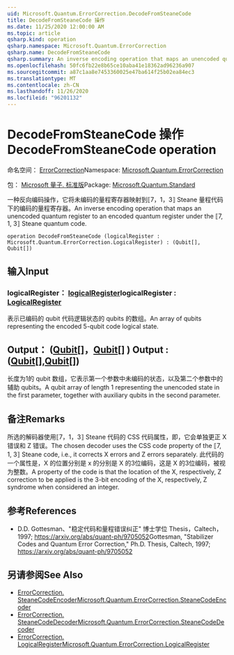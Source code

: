 ```yaml
---
uid: Microsoft.Quantum.ErrorCorrection.DecodeFromSteaneCode
title: DecodeFromSteaneCode 操作
ms.date: 11/25/2020 12:00:00 AM
ms.topic: article
qsharp.kind: operation
qsharp.namespace: Microsoft.Quantum.ErrorCorrection
qsharp.name: DecodeFromSteaneCode
qsharp.summary: An inverse encoding operation that maps an unencoded quantum register to an encoded quantum register under the ⟦7, 1, 3⟧ Steane quantum code.
ms.openlocfilehash: 50fc6fb22e8b65ce10aba41e18362ad96236a907
ms.sourcegitcommit: a87c1aa8e7453360025e47ba614f25b02ea84ec3
ms.translationtype: MT
ms.contentlocale: zh-CN
ms.lasthandoff: 11/26/2020
ms.locfileid: "96201132"
---
```

# <a name="decodefromsteanecode-operation"></a><span data-ttu-id="b2db1-102">DecodeFromSteaneCode 操作</span><span class="sxs-lookup"><span data-stu-id="b2db1-102">DecodeFromSteaneCode operation</span></span>

<span data-ttu-id="b2db1-103">命名空间： [ErrorCorrection](xref:Microsoft.Quantum.ErrorCorrection)</span><span class="sxs-lookup"><span data-stu-id="b2db1-103">Namespace: [Microsoft.Quantum.ErrorCorrection](xref:Microsoft.Quantum.ErrorCorrection)</span></span>

<span data-ttu-id="b2db1-104">包： [Microsoft 量子. 标准版](https://nuget.org/packages/Microsoft.Quantum.Standard)</span><span class="sxs-lookup"><span data-stu-id="b2db1-104">Package: [Microsoft.Quantum.Standard](https://nuget.org/packages/Microsoft.Quantum.Standard)</span></span>


<span data-ttu-id="b2db1-105">一种反向编码操作，它将未编码的量程寄存器映射到⟦7，1，3⟧ Steane 量程代码下的编码的量程寄存器。</span><span class="sxs-lookup"><span data-stu-id="b2db1-105">An inverse encoding operation that maps an unencoded quantum register to an encoded quantum register under the ⟦7, 1, 3⟧ Steane quantum code.</span></span>

```qsharp
operation DecodeFromSteaneCode (logicalRegister : Microsoft.Quantum.ErrorCorrection.LogicalRegister) : (Qubit[], Qubit[])
```


## <a name="input"></a><span data-ttu-id="b2db1-106">输入</span><span class="sxs-lookup"><span data-stu-id="b2db1-106">Input</span></span>

### <a name="logicalregister--logicalregister"></a><span data-ttu-id="b2db1-107">logicalRegister： [logicalRegister](xref:Microsoft.Quantum.ErrorCorrection.LogicalRegister)</span><span class="sxs-lookup"><span data-stu-id="b2db1-107">logicalRegister : [LogicalRegister](xref:Microsoft.Quantum.ErrorCorrection.LogicalRegister)</span></span>

<span data-ttu-id="b2db1-108">表示已编码的 qubit 代码逻辑状态的 qubits 的数组。</span><span class="sxs-lookup"><span data-stu-id="b2db1-108">An array of qubits representing the encoded 5-qubit code logical state.</span></span>



## <a name="output--qubitqubit"></a><span data-ttu-id="b2db1-109">Output： ([Qubit](xref:microsoft.quantum.lang-ref.qubit)[]，[Qubit](xref:microsoft.quantum.lang-ref.qubit)[] ) </span><span class="sxs-lookup"><span data-stu-id="b2db1-109">Output : ([Qubit](xref:microsoft.quantum.lang-ref.qubit)[],[Qubit](xref:microsoft.quantum.lang-ref.qubit)[])</span></span>

<span data-ttu-id="b2db1-110">长度为1的 qubit 数组，它表示第一个参数中未编码的状态，以及第二个参数中的辅助 qubits。</span><span class="sxs-lookup"><span data-stu-id="b2db1-110">A qubit array of length 1 representing the unencoded state in the first parameter, together with auxiliary qubits in the second parameter.</span></span>

## <a name="remarks"></a><span data-ttu-id="b2db1-111">备注</span><span class="sxs-lookup"><span data-stu-id="b2db1-111">Remarks</span></span>

<span data-ttu-id="b2db1-112">所选的解码器使用⟦7，1，3⟧ Steane 代码的 CSS 代码属性，即，它会单独更正 X 错误和 Z 错误。</span><span class="sxs-lookup"><span data-stu-id="b2db1-112">The chosen decoder uses the CSS code property of the ⟦7, 1, 3⟧ Steane code, i.e., it corrects X errors and Z errors separately.</span></span> <span data-ttu-id="b2db1-113">此代码的一个属性是，X 的位置分别是 x 的分别是 X 的3位编码，这是 X 的3位编码，被视为整数。</span><span class="sxs-lookup"><span data-stu-id="b2db1-113">A property of the code is that the location of the X, respectively, Z correction to be applied is the 3-bit encoding of the X, respectively, Z syndrome when considered an integer.</span></span>

## <a name="references"></a><span data-ttu-id="b2db1-114">参考</span><span class="sxs-lookup"><span data-stu-id="b2db1-114">References</span></span>

- <span data-ttu-id="b2db1-115">D.</span><span class="sxs-lookup"><span data-stu-id="b2db1-115">D.</span></span> <span data-ttu-id="b2db1-116">Gottesman、"稳定代码和量程错误纠正" 博士学位 Thesis，Caltech，1997; https://arxiv.org/abs/quant-ph/9705052</span><span class="sxs-lookup"><span data-stu-id="b2db1-116">Gottesman, "Stabilizer Codes and Quantum Error Correction," Ph.D. Thesis, Caltech, 1997; https://arxiv.org/abs/quant-ph/9705052</span></span>

## <a name="see-also"></a><span data-ttu-id="b2db1-117">另请参阅</span><span class="sxs-lookup"><span data-stu-id="b2db1-117">See Also</span></span>

- [<span data-ttu-id="b2db1-118">ErrorCorrection. SteaneCodeEncoder</span><span class="sxs-lookup"><span data-stu-id="b2db1-118">Microsoft.Quantum.ErrorCorrection.SteaneCodeEncoder</span></span>](xref:Microsoft.Quantum.ErrorCorrection.SteaneCodeEncoder)
- [<span data-ttu-id="b2db1-119">ErrorCorrection. SteaneCodeDecoder</span><span class="sxs-lookup"><span data-stu-id="b2db1-119">Microsoft.Quantum.ErrorCorrection.SteaneCodeDecoder</span></span>](xref:Microsoft.Quantum.ErrorCorrection.SteaneCodeDecoder)
- [<span data-ttu-id="b2db1-120">ErrorCorrection. LogicalRegister</span><span class="sxs-lookup"><span data-stu-id="b2db1-120">Microsoft.Quantum.ErrorCorrection.LogicalRegister</span></span>](xref:Microsoft.Quantum.ErrorCorrection.LogicalRegister)